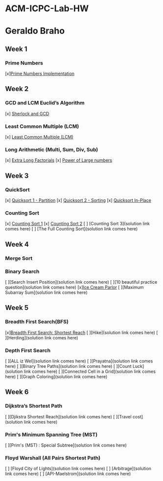 # ACM-ICPC-Lab-HW
 
# Geraldo Braho


## Week 1
### Prime Numbers
[x][Prime Numbers Implementation ](https://github.com/NAU-ACM/ACM-ICPC-Lab-HW/blob/master/Geraldo%20Braho/HomeWorks/week%201/Prime%20Numbers.py)

## Week 2
### GCD and LCM Euclid’s Algorithm
[x] [Sherlock and GCD](https://github.com/NAU-ACM/ACM-ICPC-Lab-HW/blob/master/Geraldo%20Braho/HomeWorks/week%202/Sherlock%20and%20GCD.py)

### Least Common Multiple (LCM)
[x] [Least Common Multiple (LCM)](https://github.com/NAU-ACM/ACM-ICPC-Lab-HW/blob/master/Geraldo%20Braho/HomeWorks/week%202/Least%20Common%20Multiple%20(LCM).py )
 
### Long Arithmetic (Multi, Sum, Div, Sub)

 [x] [Extra Long Factorials](https://github.com/NAU-ACM/ACM-ICPC-Lab-HW/blob/master/Geraldo%20Braho/HomeWorks/week%202/Extra%20Long%20Factorials.py)
 [x] [Power of Large numbers](https://github.com/NAU-ACM/ACM-ICPC-Lab-HW/blob/master/Geraldo%20Braho/HomeWorks/week%202/Power%20of%20large%20numbers.py)

 ## Week 3
 ### QuickSort
 [x] [Quicksort 1 - Partition](https://github.com/NAU-ACM/ACM-ICPC-Lab-HW/blob/master/Geraldo%20Braho/HomeWorks/week%203/Quic%20Sort-partition.py)
 [x] [Quicksort 2 - Sorting](https://github.com/NAU-ACM/ACM-ICPC-Lab-HW/blob/master/Geraldo%20Braho/HomeWorks/week%203/Quicksort%202%20-%20Sorting.py)
  [x] [Quicksort In-Place](https://github.com/NAU-ACM/ACM-ICPC-Lab-HW/blob/master/Geraldo%20Braho/HomeWorks/week%203/Quicksort%20In-Place.py)
 
 ### Counting Sort
 
 [x] [Counting Sort 1](https://github.com/NAU-ACM/ACM-ICPC-Lab-HW/blob/master/Geraldo%20Braho/HomeWorks/week%203/Counting%20sort-1.py)
 [x] [Counting Sort 2](https://github.com/NAU-ACM/ACM-ICPC-Lab-HW/blob/master/Geraldo%20Braho/HomeWorks/week%203/Counting%20sort-2.py)
 [ ] [Counting Sort 3](solution link comes here)
 [ ] [The Full Counting Sort](solution link comes here)
 

 ## Week 4
 ### Merge Sort
 ### Binary Search
 
  [ ][Search Insert Position](solution link comes here)
  [ ][10 beautiful practice question](solution link comes here)
  [x][Ice Cream Parlor](https://github.com/geraldo1993/Hackerrank/blob/master/Algorithm/Searching/Ice%20Cream%20Parlor.py)
  [ ][Maximum Subarray Sum](solution link comes here)

 ## Week 5
 ### Breadth First Search(BFS)
  [x][Breadth First Search: Shortest Reach](https://github.com/NAU-ACM/ACM-ICPC-Lab-HW/blob/master/Geraldo%20Braho/HomeWorks/Breadth%20First%20Search-%20Shortest%20Reach.py)
  [ ][Hike](solution link comes here)
  [ ][Herding](solution link comes here)

 ### Depth First Search

  [ ][ALL iz Wel](solution link comes here)
  [ ][Prayatna](solution link comes here)
 [ ][Binary Tree Paths](solution link comes here)
  [ ][Count Luck](solution link comes here)
 [ ][Connected Cell in a Grid](solution link comes here)
  [ ][Graph Coloring](solution link comes here)

 ## Week 6
 ### Dijkstra’s Shortest Path
 [ ][Djikstra Shortest Reach](solution link comes here)
[ ][Travel cost](solution link comes here)
 
 ### Prim's Minimum Spanning Tree (MST)
 [ ][Prim's (MST) : Special Subtree](solution link comes here)
 
 ### Floyd Warshall (All Pairs Shortest Path)
 
  [ ] [Floyd City of Lights](solution link comes here)
  [ ] [Arbitrage](solution link comes here)
 [ ] [API-Maelstrom](solution link comes here)
